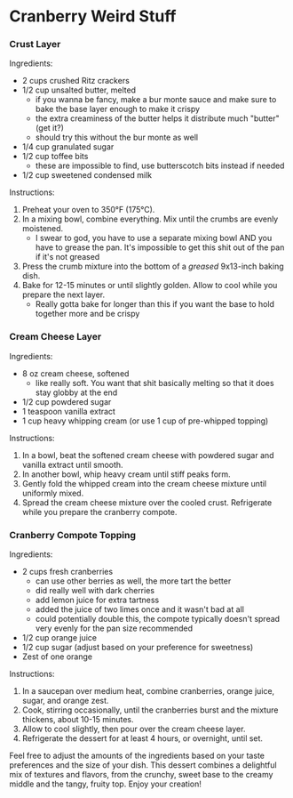 # Cranberry Weird Stuff

### Crust Layer
Ingredients:
- 2 cups crushed Ritz crackers
- 1/2 cup unsalted butter, melted
    - if you wanna be fancy, make a bur monte sauce and make sure to bake the base layer enough to make it crispy
    - the extra creaminess of the butter helps it distribute much "butter" (get it?)
    - should try this without the bur monte as well
- 1/4 cup granulated sugar
- 1/2 cup toffee bits
    - these are impossible to find, use butterscotch bits instead if needed
- 1/2 cup sweetened condensed milk

Instructions:
1. Preheat your oven to 350°F (175°C).
2. In a mixing bowl, combine everything. Mix until the crumbs are evenly moistened.
    - I swear to god, you have to use a separate mixing bowl AND you have to grease the pan. It's impossible to get this shit out of the pan if it's not greased
3. Press the crumb mixture into the bottom of a *greased* 9x13-inch baking dish.
4. Bake for 12-15 minutes or until slightly golden. Allow to cool while you prepare the next layer.
    - Really gotta bake for longer than this if you want the base to hold together more and be crispy

### Cream Cheese Layer
Ingredients:
- 8 oz cream cheese, softened
    - like really soft. You want that shit basically melting so that it does stay globby at the end
- 1/2 cup powdered sugar
- 1 teaspoon vanilla extract
- 1 cup heavy whipping cream (or use 1 cup of pre-whipped topping)

Instructions:
1. In a bowl, beat the softened cream cheese with powdered sugar and vanilla extract until smooth.
2. In another bowl, whip heavy cream until stiff peaks form.
3. Gently fold the whipped cream into the cream cheese mixture until uniformly mixed.
4. Spread the cream cheese mixture over the cooled crust. Refrigerate while you prepare the cranberry compote.

### Cranberry Compote Topping
Ingredients:
- 2 cups fresh cranberries
    - can use other berries as well, the more tart the better
    - did really well with dark cherries
    - add lemon juice for extra tartness
    - added the juice of two limes once and it wasn't bad at all
    - could potentially double this, the compote typically doesn't spread very evenly for the pan size recommended
- 1/2 cup orange juice
- 1/2 cup sugar (adjust based on your preference for sweetness)
- Zest of one orange

Instructions:
1. In a saucepan over medium heat, combine cranberries, orange juice, sugar, and orange zest.
2. Cook, stirring occasionally, until the cranberries burst and the mixture thickens, about 10-15 minutes.
3. Allow to cool slightly, then pour over the cream cheese layer.
4. Refrigerate the dessert for at least 4 hours, or overnight, until set.

Feel free to adjust the amounts of the ingredients based on your taste preferences and the size of your dish. This dessert combines a delightful mix of textures and flavors, from the crunchy, sweet base to the creamy middle and the tangy, fruity top. Enjoy your creation!